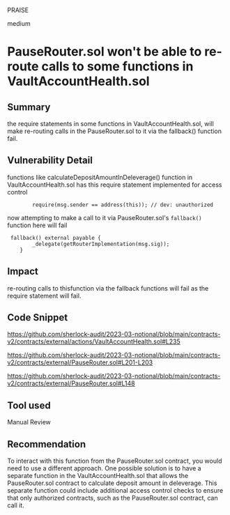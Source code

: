 PRAISE

medium

# PauseRouter.sol won't be able to re-route calls to some functions in VaultAccountHealth.sol

## Summary
the require statements in some functions in VaultAccountHealth.sol, will make re-routing calls in the PauseRouter.sol to it via the fallback() function fail.

## Vulnerability Detail
functions like calculateDepositAmountInDeleverage() function in VaultAccountHealth.sol has this require statement implemented for access control
```solidity
        require(msg.sender == address(this)); // dev: unauthorized
```

now attempting to make a call to it via PauseRouter.sol's `fallback()` function here will fail
```solidity
 fallback() external payable {
        _delegate(getRouterImplementation(msg.sig));
    }
```



## Impact
 re-routing calls to thisfunction via the fallback functions will fail as the require statement will fail.

## Code Snippet
https://github.com/sherlock-audit/2023-03-notional/blob/main/contracts-v2/contracts/external/actions/VaultAccountHealth.sol#L235

https://github.com/sherlock-audit/2023-03-notional/blob/main/contracts-v2/contracts/external/PauseRouter.sol#L201-L203

https://github.com/sherlock-audit/2023-03-notional/blob/main/contracts-v2/contracts/external/PauseRouter.sol#L148
## Tool used

Manual Review

## Recommendation
To interact with this function from the PauseRouter.sol contract, you would need to use a different approach. One possible solution is to have a separate function in the VaultAccountHealth.sol that allows the PauseRouter.sol contract to calculate deposit amount in deleverage. This separate function could include additional access control checks to ensure that only authorized contracts, such as the PauseRouter.sol contract, can call it.